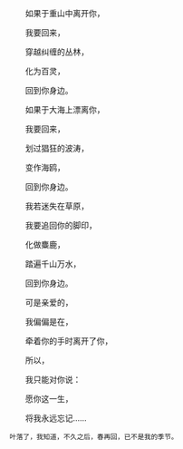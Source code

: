 　　如果于重山中离开你，

　　我要回来，

　　穿越纠缠的丛林，

　　化为百灵，

　　回到你身边。

　　如果于大海上漂离你，

　　我要回来，

　　划过猖狂的波涛，

　　变作海鸥，

　　回到你身边。

　　我若迷失在草原，

　　我要追回你的脚印，

　　化做麋鹿，

　　踏遍千山万水，

　　回到你身边。

　　可是亲爱的，

　　我偏偏是在，

　　牵着你的手时离开了你，

　　所以，

　　我只能对你说：

　　愿你这一生，

　　将我永远忘记……
  
    叶落了，我知道，不久之后，春再回，已不是我的季节。

